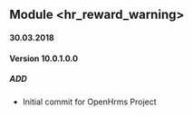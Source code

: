 ## Module <hr_reward_warning>

#### 30.03.2018
#### Version 10.0.1.0.0
##### ADD
- Initial commit for OpenHrms Project
